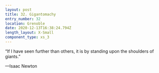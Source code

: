 ```yaml
---
layout: post
title: 32. Gigantomachy
entry_number: 32
location: Grenoble
date: 2020-12-13T16:38:24.794Z
length_layout: X-Small
component_type: xs_3
---
```

“If I have seen further than others, it is by standing upon the shoulders of giants.” 

—Isaac Newton